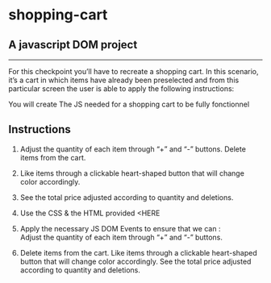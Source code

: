 # shopping-cart
## A javascript DOM project
___

For this checkpoint you’ll have to recreate a shopping cart. In this scenario, it’s a cart in which items have already been preselected and from this particular screen the user is able to apply the following instructions:

You will create The JS needed for a shopping cart  to be fully fonctionnel


## Instructions

1. Adjust the quantity of each item through  “+” and “-” buttons.
Delete items from the cart.

1. Like items through a clickable heart-shaped button that will change color accordingly.
1. See the total price adjusted according to quantity and deletions.
1. Use the CSS & the HTML provided <HERE
1. Apply the necessary JS DOM Events to  ensure that we can :   
Adjust the quantity of each item through  “+” and “-” buttons.
1. Delete items from the cart.
Like items through a clickable heart-shaped button that will change color accordingly.
See the total price adjusted according to quantity and deletions.
   